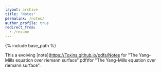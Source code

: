 ```yaml
---
layout: archive
title: "Notes"
permalink: /notes/
author_profile: true
redirect_from:
  - /resume
---
```


{% include base_path %}

This a evolving [note](https://Toxins.github.io/pdfs/Notes for "The Yang-Mills equation over riemann surface".pdf)for "The Yang-Mills equation over riemann surface".

